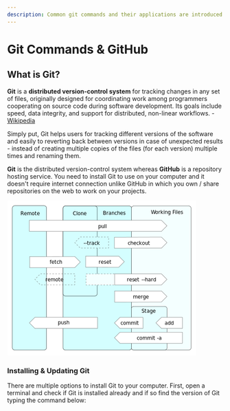 ```yaml
---
description: Common git commands and their applications are introduced here.
---
```


# Git Commands & GitHub

## What is Git?

**Git** is a **distributed version-control system** for tracking changes in any set of files, originally designed for coordinating work among programmers cooperating on source code during software development. Its goals include speed, data integrity, and support for distributed, non-linear workflows. - [Wikipedia](https://wiki2.org/en/Git)

Simply put, Git helps users for tracking different versions of the software and easily to reverting back between versions in case of unexpected results - instead of creating multiple copies of the files \(for each version\) multiple times and renaming them.

**Git** is the distributed version-control system whereas **GitHub** is a repository hosting service. You need to install Git to use on your computer and it doesn't require internet connection unlike GitHub in which you own / share repositories on the web to work on your projects. 

![Data flows and Storage levels in the Git revision control system](../../.gitbook/assets/git-operations.png)

### Installing & Updating Git

There are multiple options to install Git to your computer. First, open a terminal and check if Git is installed already and if so find the version of Git typing the command below:

```text

```



